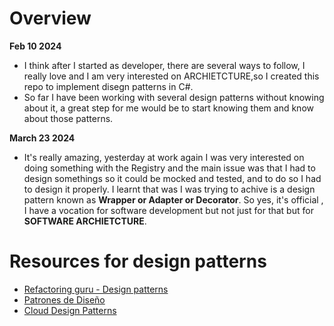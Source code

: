 # Overview

**Feb 10 2024**

- I think after I started as developer, there are several ways to follow, I really love and I am very interested on ARCHIETCTURE,so I created this repo to implement disegn patterns in C#.
- So far I have been working with several design patterns without knowing about it, a great step for me would be to start knowing them and know about those patterns.

**March 23 2024**

- It's really amazing, yesterday at work again I was very interested on doing something with the Registry and the main issue was that I had to design somethings so it could be mocked and tested, and to do so I had to design it properly. I learnt that was I was trying to achive is a design pattern known as **Wrapper or Adapter or Decorator**. So yes, it's official , I have a vocation for software development but not just for that but for **SOFTWARE ARCHIETCTURE**.

# Resources for design patterns

- [Refactoring guru - Design patterns](https://refactoring.guru/design-patterns)
- [Patrones de Diseño](https://www.tutorialspoint.com/design_pattern/design_pattern_overview.htm)
- [Cloud Design Patterns](https://learn.microsoft.com/en-us/azure/architecture/patterns/)
